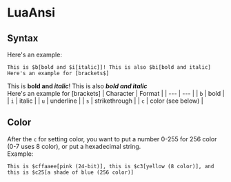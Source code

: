 # LuaAnsi
## Syntax
Here's an example:
```
This is $b[bold and $i[italic]]! This is also $bi[bold and italic]
Here's an example for [brackets$]
```
This is **bold and *italic***! This is also ***bold and italic***  
Here's an example for \[brackets\]
| Character | Format |
| --- | --- |
| `b` | bold |
| `i` | italic |
| `u` | underline |
| `s` | strikethrough |
| `c` | color (see below) |
## Color
After the `c` for setting color, you want to put a number 0-255 for 256 color (0-7 uses 8 color), or put a hexadecimal string.  
Example:
```
This is $cffaaee[pink (24-bit)], this is $c3[yellow (8 color)], and this is $c25[a shade of blue (256 color)]
```

